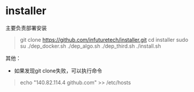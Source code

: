 # installer

主要负责部署安装

> git clone https://github.com/infuturetech/installer.git
> cd installer
> sudo su
> ./dep_docker.sh
> ./dep_algo.sh
> ./dep_third.sh
> ./install.sh

其他：
* 如果发现git clone失败，可以执行命令
> echo "140.82.114.4    github.com" >> /etc/hosts